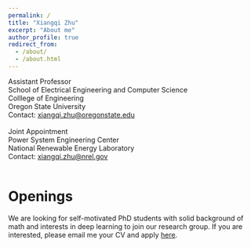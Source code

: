 ```yaml
---
permalink: /
title: "Xiangqi Zhu"
excerpt: "About me"
author_profile: true
redirect_from: 
  - /about/
  - /about.html
---
```


Assistant Professor 
<br>
School of Electrical Engineering and Computer Science 
<br>
Colllege of Engineering 
<br>
Oregon State University 
<br> 
Contact: xiangqi.zhu@oregonstate.edu
<br> 
<br> 
Joint Appointment 
<br>
Power System Engineering Center 
<br>
National Renewable Energy Laboratory
<br> 
Contact: xiangqi.zhu@nrel.gov
<br> 
<br> 


Openings
==
We are looking for self-motivated PhD students with solid background of math and interests in deep learning to join our research group. If you are interested, please email me your CV and apply <a href="https://gradschool.oregonstate.edu/admissions">here</a>. 
